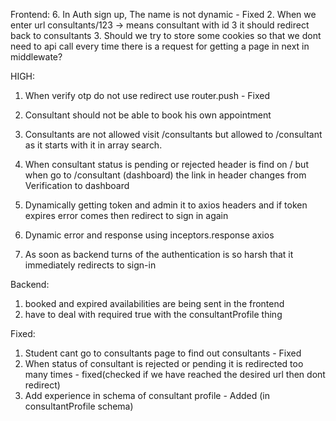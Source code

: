 Frontend: 6. In Auth sign up, The name is not dynamic - Fixed 2. When we enter url consultants/123 -> means consultant with id 3 it should redirect back to consultants 3. Should we try to store some cookies so that we dont need to api call every time there is a request for getting a page in next in middlewate?

HIGH:

1. When verify otp do not use redirect use router.push - Fixed
2. Consultant should not be able to book his own appointment

3. Consultants are not allowed visit /consultants but allowed to /consultant as it starts with it in array search.
4. When consultant status is pending or rejected header is find on / but when go to /consultant (dashboard) the link in header changes from Verification to dashboard
5. Dynamically getting token and admin it to axios headers and if token expires error comes then redirect to sign in again
6. Dynamic error and response using inceptors.response axios
7. As soon as backend turns of the authentication is so harsh that it immediately redirects to sign-in

Backend:

1. booked and expired availabilities are being sent in the frontend
2. have to deal with required true with the consultantProfile thing

Fixed:

1. Student cant go to consultants page to find out consultants - Fixed
2. When status of consultant is rejected or pending it is redirected too many times - fixed(checked if we have reached the desired url then dont redirect)
3. Add experience in schema of consultant profile - Added (in consultantProfile schema)
